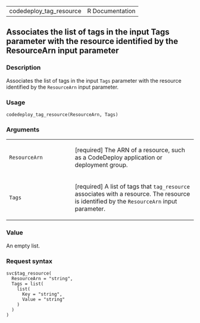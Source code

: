 <table style="width: 100%;">
<tbody>
<tr class="odd">
<td>codedeploy_tag_resource</td>
<td style="text-align: right;">R Documentation</td>
</tr>
</tbody>
</table>

## Associates the list of tags in the input Tags parameter with the resource identified by the ResourceArn input parameter

### Description

Associates the list of tags in the input `Tags` parameter with the
resource identified by the `ResourceArn` input parameter.

### Usage

    codedeploy_tag_resource(ResourceArn, Tags)

### Arguments

<table>
<colgroup>
<col style="width: 35%" />
<col style="width: 65%" />
</colgroup>
<tbody>
<tr class="odd">
<td><code
id="codedeploy_tag_resource_:_ResourceArn">ResourceArn</code></td>
<td><p>[required] The ARN of a resource, such as a CodeDeploy
application or deployment group.</p></td>
</tr>
<tr class="even">
<td><code id="codedeploy_tag_resource_:_Tags">Tags</code></td>
<td><p>[required] A list of tags that <code>tag_resource</code>
associates with a resource. The resource is identified by the
<code>ResourceArn</code> input parameter.</p></td>
</tr>
</tbody>
</table>

### Value

An empty list.

### Request syntax

    svc$tag_resource(
      ResourceArn = "string",
      Tags = list(
        list(
          Key = "string",
          Value = "string"
        )
      )
    )
